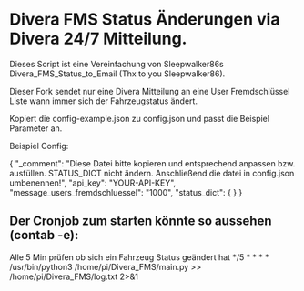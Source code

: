 # Divera FMS Status Änderungen via Divera 24/7 Mitteilung.

Dieses Script ist eine Vereinfachung von Sleepwalker86s Divera_FMS_Status_to_Email (Thx to you Sleepwalker86).

Dieser Fork sendet nur eine Divera Mitteilung an eine User Fremdschlüssel Liste wann immer sich der Fahrzeugstatus ändert.

Kopiert die config-example.json zu config.json und passt die Beispiel Parameter an.

Beispiel Config:

{
    "_comment": "Diese Datei bitte kopieren und entsprechend anpassen bzw. ausfüllen. STATUS_DICT nicht ändern. Anschließend die datei in config.json umbenennen!",
    "api_key": "YOUR-API-KEY",
    "message_users_fremdschluessel": "1000",
    "status_dict": {
    }
}

## Der Cronjob zum starten könnte so aussehen (contab -e):
Alle 5 Min prüfen ob sich ein Fahrzeug Status geändert hat
*/5 * * * * /usr/bin/python3 /home/pi/Divera_FMS/main.py >> /home/pi/Divera_FMS/log.txt 2>&1
